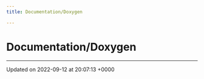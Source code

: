 ```yaml
---
title: Documentation/Doxygen

---
```


# Documentation/Doxygen








-------------------------------

Updated on 2022-09-12 at 20:07:13 +0000
